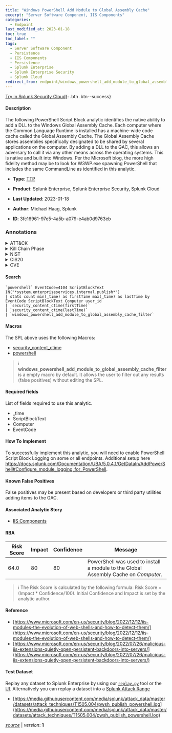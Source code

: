 ```yaml
---
title: "Windows PowerShell Add Module to Global Assembly Cache"
excerpt: "Server Software Component, IIS Components"
categories:
  - Endpoint
last_modified_at: 2023-01-18
toc: true
toc_label: ""
tags:
  - Server Software Component
  - Persistence
  - IIS Components
  - Persistence
  - Splunk Enterprise
  - Splunk Enterprise Security
  - Splunk Cloud
redirect_from: endpoint/windows_powershell_add_module_to_global_assembly_cache/
---
```




[Try in Splunk Security Cloud](https://www.splunk.com/en_us/cyber-security.html){: .btn .btn--success}

#### Description

The following PowerShell Script Block analytic identifies the native ability to add a DLL to the Windows Global Assembly Cache. Each computer where the Common Language Runtime is installed has a machine-wide code cache called the Global Assembly Cache. The Global Assembly Cache stores assemblies specifically designated to be shared by several applications on the computer. By adding a DLL to the GAC, this allows an adversary to call it via any other means across the operating systems. This is native and built into Windows. Per the Microsoft blog, the more high fidelity method may be to look for W3WP.exe spawning PowerShell that includes the same CommandLine as identified in this analytic.

- **Type**: [TTP](https://github.com/splunk/security_content/wiki/Detection-Analytic-Types)
- **Product**: Splunk Enterprise, Splunk Enterprise Security, Splunk Cloud

- **Last Updated**: 2023-01-18
- **Author**: Michael Haag, Splunk
- **ID**: 3fc16961-97e5-4a5b-a079-e4ab0d9763eb

### Annotations
<details>
  <summary>ATT&CK</summary>

<div markdown="1">

#### [ATT&CK](https://attack.mitre.org/)

| ID          | Technique   | Tactic         |
| ----------- | ----------- |--------------- |
| [T1505](https://attack.mitre.org/techniques/T1505/) | Server Software Component | Persistence |

| [T1505.004](https://attack.mitre.org/techniques/T1505/004/) | IIS Components | Persistence |

</div>
</details>


<details>
  <summary>Kill Chain Phase</summary>

<div markdown="1">

* Installation


</div>
</details>


<details>
  <summary>NIST</summary>

<div markdown="1">

* DE.CM



</div>
</details>

<details>
  <summary>CIS20</summary>

<div markdown="1">

* CIS 3
* CIS 5
* CIS 16



</div>
</details>

<details>
  <summary>CVE</summary>

<div markdown="1">


</div>
</details>


#### Search

```
`powershell` EventCode=4104 ScriptBlockText IN("*system.enterpriseservices.internal.publish*") 
| stats count min(_time) as firstTime max(_time) as lastTime by EventCode ScriptBlockText Computer user_id 
| `security_content_ctime(firstTime)` 
| `security_content_ctime(lastTime)` 
| `windows_powershell_add_module_to_global_assembly_cache_filter`
```

#### Macros
The SPL above uses the following Macros:
* [security_content_ctime](https://github.com/splunk/security_content/blob/develop/macros/security_content_ctime.yml)
* [powershell](https://github.com/splunk/security_content/blob/develop/macros/powershell.yml)

> :information_source:
> **windows_powershell_add_module_to_global_assembly_cache_filter** is a empty macro by default. It allows the user to filter out any results (false positives) without editing the SPL.



#### Required fields
List of fields required to use this analytic.
* _time
* ScriptBlockText
* Computer
* EventCode



#### How To Implement
To successfully implement this analytic, you will need to enable PowerShell Script Block Logging on some or all endpoints. Additional setup here https://docs.splunk.com/Documentation/UBA/5.0.4.1/GetDataIn/AddPowerShell#Configure_module_logging_for_PowerShell.
#### Known False Positives
False positives may be present based on developers or third party utilities adding items to the GAC.

#### Associated Analytic Story
* [IIS Components](/stories/iis_components)




#### RBA

| Risk Score  | Impact      | Confidence   | Message      |
| ----------- | ----------- |--------------|--------------|
| 64.0 | 80 | 80 | PowerShell was used to install a module to the Global Assembly Cache on $Computer$. |


> :information_source:
> The Risk Score is calculated by the following formula: Risk Score = (Impact * Confidence/100). Initial Confidence and Impact is set by the analytic author.


#### Reference

* [https://www.microsoft.com/en-us/security/blog/2022/12/12/iis-modules-the-evolution-of-web-shells-and-how-to-detect-them/](https://www.microsoft.com/en-us/security/blog/2022/12/12/iis-modules-the-evolution-of-web-shells-and-how-to-detect-them/)
* [https://www.microsoft.com/en-us/security/blog/2022/07/26/malicious-iis-extensions-quietly-open-persistent-backdoors-into-servers/](https://www.microsoft.com/en-us/security/blog/2022/07/26/malicious-iis-extensions-quietly-open-persistent-backdoors-into-servers/)



#### Test Dataset
Replay any dataset to Splunk Enterprise by using our [`replay.py`](https://github.com/splunk/attack_data#using-replaypy) tool or the [UI](https://github.com/splunk/attack_data#using-ui).
Alternatively you can replay a dataset into a [Splunk Attack Range](https://github.com/splunk/attack_range#replay-dumps-into-attack-range-splunk-server)

* [https://media.githubusercontent.com/media/splunk/attack_data/master/datasets/attack_techniques/T1505.004/pwsh_publish_powershell.log](https://media.githubusercontent.com/media/splunk/attack_data/master/datasets/attack_techniques/T1505.004/pwsh_publish_powershell.log)



[*source*](https://github.com/splunk/security_content/tree/develop/detections/endpoint/windows_powershell_add_module_to_global_assembly_cache.yml) \| *version*: **1**